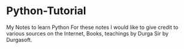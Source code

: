 # Python-Tutorial
My Notes to learn Python
For these notes I would like to give credit to various sources on the Internet, Books, teachings by Durga Sir by Durgasoft.
